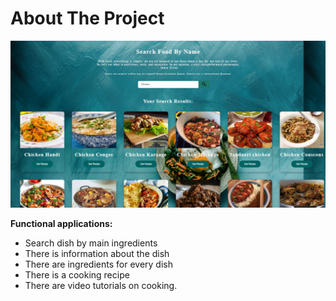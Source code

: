 # About The Project
![](./icon/%D1%8B%D0%BB%D0%BA%D1%88%D1%82.png)


__Functional applications:__

- Search dish by main ingredients
- There is information about the dish
- There are ingredients for every dish
- There is a cooking recipe
- There are video tutorials on cooking.

